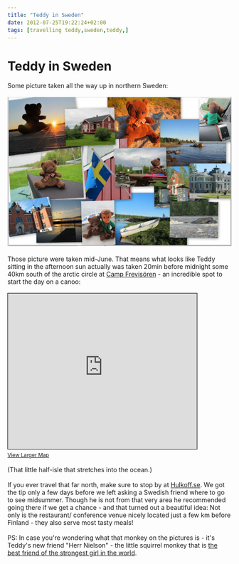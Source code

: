 ```yaml
---
title: "Teddy in Sweden"
date: 2012-07-25T19:22:24+02:00
tags: [travelling teddy,sweden,teddy,]
---
```


# Teddy in Sweden


Some picture taken all the way up in northern Sweden:<br><br><img 
src="/sweden_2012.jpeg"/><br><br>Those picture were taken mid-June. That means 
what looks like Teddy sitting in the afternoon sun actually was taken 20min before midnight some 40km south of the 
arctic circle at <a href="http://www.frevisoren.se/">Camp Frevisören</a> - an incredible spot to start the day on a 
canoo:<br><br><iframe width="425" height="350" frameborder="0" scrolling="no" marginheight="0" marginwidth="0" 
src="http://www.openstreetmap.org/export/embed.html?bbox=23.2706,65.7065,23.5294,65.7934&amp;layer=mapnik" 
style="border: 1px solid black"></iframe><br /><small><a 
href="http://www.openstreetmap.org/?lat=65.74995&amp;lon=23.4&amp;zoom=11&amp;layers=M">View Larger 
Map</a></small><br><br>(That little half-isle that stretches into the ocean.)<br><br>If you ever travel that far north, 
make sure to stop by at <a href="http://hulkoff.se/">Hulkoff.se</a>. We got the tip only a few days before we left 
asking a Swedish friend where to go to see midsummer. Though he is not from that very area he recommended going there 
if we get a chance - and that turned out a beautiful idea: Not only is the restaurant/ conference venue nicely located 
just a few km before Finland - they also serve most tasty meals!<br><br>PS: In case you're wondering what that monkey 
on the pictures is - it's Teddy's new friend "Herr Nielson" - the little squirrel monkey that is <a 
href="http://sv.wikipedia.org/wiki/Herr_Nilsson#Persongalleri">the best friend of the strongest girl in the world</a>.
